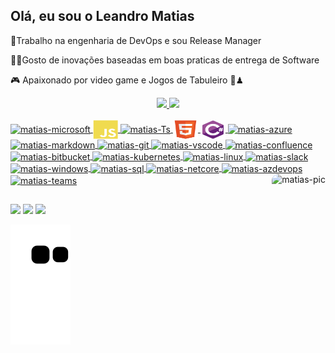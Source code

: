 ## Olá, eu sou o Leandro Matias
🚀Trabalho na engenharia de DevOps e sou Release Manager

👨‍💻Gosto de inovações baseadas em boas praticas de entrega de Software

🎮 Apaixonado por video game e Jogos de Tabuleiro 🎲♟

<div align="center">
  <a href="https://github.com/lsmatias">
  <img height="180em" src="https://github-readme-stats.vercel.app/api?username=lsmatias&show_icons=true&theme=tokyonight&include_all_commits=true&count_private=true"/>
  <img height="180em" src="https://github-readme-stats.vercel.app/api/top-langs/?username=lsmatias&layout=compact&langs_count=7&theme=tokyonight"/>
</div>
 <div style="display: inline_block"><br>
  <img align="center" alt="matias-microsoft" height="30" width="30" src="https://img.icons8.com/external-tal-revivo-color-tal-revivo/external-microsoft-corporation-an-american-multinational-technology-company-logo-color-tal-revivo.png">
  <img align="center" alt="matias-Js" height="30" width="40" src="https://raw.githubusercontent.com/devicons/devicon/master/icons/javascript/javascript-plain.svg">
  <img align="center" alt="matias-Ts" height="30" width="40" src="https://cdn.jsdelivr.net/gh/devicons/devicon/icons/typescript/typescript-original.svg">
  <img align="center" alt="matias-HTML" height="30" width="40" src="https://raw.githubusercontent.com/devicons/devicon/master/icons/html5/html5-original.svg">
  <img align="center" alt="matias-Csharp" height="30" width="40" src="https://raw.githubusercontent.com/devicons/devicon/master/icons/csharp/csharp-original.svg">
  <img align="center" alt="matias-azure" height="30" width="40" src="https://cdn.jsdelivr.net/gh/devicons/devicon/icons/azure/azure-original.svg">
  <img align="center" alt="matias-markdown" height="30" width="40"src="https://img.icons8.com/ultraviolet/markdown.png">
  <img align="center" alt="matias-git" height="30" width="40"src="https://cdn.jsdelivr.net/gh/devicons/devicon/icons/git/git-original.svg">
  <img align="center" alt="matias-vscode" height="30" width="40"src="https://cdn.jsdelivr.net/gh/devicons/devicon/icons/vscode/vscode-original.svg">
  <img align="center" alt="matias-confluence" height="30" width="40"src="https://cdn.jsdelivr.net/gh/devicons/devicon/icons/confluence/confluence-original.svg">
  <img align="center" alt="matias-bitbucket" height="30" width="40"src="https://cdn.jsdelivr.net/gh/devicons/devicon/icons/bitbucket/bitbucket-original-wordmark.svg">
  <img align="center" alt="matias-kubernetes" height="30" width="40"src="https://cdn.jsdelivr.net/gh/devicons/devicon/icons/kubernetes/kubernetes-plain.svg">
  <img align="center" alt="matias-linux" height="30" width="40"src="https://cdn.jsdelivr.net/gh/devicons/devicon/icons/linux/linux-original.svg">
  <img align="center" alt="matias-slack" height="30" width="40"src="https://cdn.jsdelivr.net/gh/devicons/devicon/icons/slack/slack-original.svg">
  <img align="center" alt="matias-windows" height="30" width="40"src="https://cdn.jsdelivr.net/gh/devicons/devicon/icons/windows8/windows8-original.svg">
  <img align="center" alt="matias-sql" height="30" width="40"src="https://cdn.jsdelivr.net/gh/devicons/devicon/icons/visualstudio/visualstudio-plain.svg">
  <img align="center" alt="matias-netcore" height="30" width="40"src=https://cdn.jsdelivr.net/gh/devicons/devicon/icons/dotnetcore/dotnetcore-original.svg>
  <img align="center" alt="matias-azdevops" height="40" width="40"src=https://img.icons8.com/external-tal-revivo-shadow-tal-revivo/external-development-experience-through-the-native-integrations-of-azure-with-visual-studio-logo-shadow-tal-revivo.png>
  <img align="center" alt="matias-teams" height="40" width="40"src="https://img.icons8.com/fluency/microsoft-teams-2019.png">
  <img align="right" alt="matias-pic" height="100" style="border-radius:10px;" src="https://img.icons8.com/dusk/r2-d2.png">
   
 </div>
  

  ##
 
<div> 
   <a href="https://www.youtube.com/user/Lsmatias1/videos" target="_blank"><img src="https://img.shields.io/badge/YouTube-FF0000?style=for-the-badge&logo=youtube&logoColor=white" target="_blank"></a>
  <a href="https://www.linkedin.com/in/lsmatias/" target="_blank"><img src="https://img.shields.io/badge/-LinkedIn-%230077B5?style=for-the-badge&logo=linkedin&logoColor=white" target="_blank"></a>
  <a href="https://almcom.wordpress.com/">
      <img src="https://img.shields.io/badge/DevOps Blog%20by-Leandro Matias%20%20%20%E2%86%92-gray.svg?colorA=655BE1&colorB=4F44D6&style=for-the-badge">
    </a>

![Snake animation](https://github.com/lsmatias/lsmatias/blob/output/github-contribution-grid-snake.svg)
 
</div>
